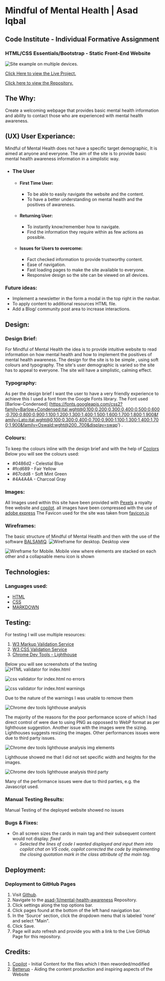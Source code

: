 # Mindful of Mental Health | Asad Iqbal

## Code Institute - Individual Formative Assignment

### HTML/CSS Essentials/Bootstrap - Static Front-End Website

![Site example on multiple devices.](assets/images/readme-images/AmIresponsive.png)

[Click Here to view the Live Project.](https://asad-1i.github.io/mental-health-awareness/)

[Click here to view the Repository.](https://github.com/Asad-1I/mental-health-awareness)



## The Why:

Create a welcoming webpage that provides basic mental health information and ability to contact those who are experienced with mental health awareness.

## (UX) User Experiance:

Mindful of Mental Health does not  have a specific target demographic, It is aimed at anyone and everyone. The aim of the site is to provide basic mental health awareness information in a simplistic way.

- ### The User

  - #### First Time User:
    - To be able to easily navigate the website and the content.
    - To have a better understanding on mental health and the positives of awareness.
  - #### Returning User:
    - To instantly know/remember how to navigate.
    - Find the information they require within as few actions as possible.
  - #### Issues for Users to overcome:
    - Fact checked information to provide trustworthy content.
    - Ease of navigation.
    - Fast loading pages to make the site available to everyone.
    - Responsive design so the site can be viewed on all devices.

### Future ideas:

- Implement a newsletter in the form a modal in the top right in the navbar.
- To apply content to additional resources HTML file.
- Add a Blog/ community post area to increase interactions.

## Design:

### Design Brief:

For Mindful of Mental Health the idea is to provide intuitive website to read information on how mental health and how to implement the positives of mental health awareness. The  design  for the site is to be simple , using soft colours and typography. The site's user demographic is varied so the site has to appeal to everyone. The site will have a simplistic, calming effect.

### Typography:

As per the design brief I want the user to have a very friendly experience to achieve this I used a font from the Google Fonts library. The Font used [Barlow-Condensed] (https://fonts.googleapis.com/css2?family=Barlow+Condensed:ital,wght@0,100;0,200;0,300;0,400;0,500;0,600;0,700;0,800;0,900;1,100;1,200;1,300;1,400;1,500;1,600;1,700;1,800;1,900&family=Lato:ital,wght@0,100;0,300;0,400;0,700;0,900;1,100;1,300;1,400;1,700;1,900&family=Oswald:wght@200..700&display=swap')  .

### Colours:

To keep the colours inline with the design brief and with the help of [Coolors](https://coolors.co/palettes/popular/yellow) Below you will see the colours used:

- #0486d2 - Celestial Blue
- #fcd689 - Fair Yellow
- #67cdd8 - Soft Mint Green 
 - #4A4A4A - Charcoal Gray

### Images:

All Images used within this site have been provided with [Pexels](https://pexels.com) a royalty free website and [copilot](https://copilot.microsoft.com/).
all images have been compressed with the use of [adobe express](https://www.adobe.com/express/feature/image/resize)
The Favicon used for the site was taken from [favicon.io](https://favicon.io/emoji-favicons/left-speech-bubble/)


### Wireframes:

The basic structure of Mindful of Mental Health and then with the use of the software [BALSAMIQ](https://balsamiq.com/).
![Wireframe for desktop.](assets/images/readme-images/wireframe-desktop-index-png.png)
Desktop view

![Wireframe for Mobile.](assets/images/readme-images/wireframe-mobile-index-html-png.png)
Mobile view where elements are stacked on each other and a collapsable menu icon is shown


## Technologies:

### Languages used:

- [HTML](https://en.wikipedia.org/wiki/HTML5)
- [CSS](https://en.wikipedia.org/wiki/CSS)
- [MARKDOWN](https://en.wikipedia.org/wiki/Markdown)

## Testing:

For testing I will use multiple resources:
1. [W3 Markup Validation Service](https://validator.w3.org/)
2. [W3 CSS Validation Service](https://jigsaw.w3.org/css-validator/)
3. [Chrome Dev Tools - Lighthouse](https://developers.google.com/web/tools/lighthouse/)

Below you will see screenshots of the testing
![HTML validator for index.html](assets/images/readme-images/HTML-validator-index-html-png.png)

![css validator for index.html no errors](assets/images/readme-images/css-validator-index-html-no-errors-png.png)

![css validator for index.html warnings](assets/images/readme-images/css-validator-index-html-warnings-png.png)

Due to the nature of the warnings I was unable to remove them

![Chrome dev tools lighthouse analysis](assets/images/readme-images/Lighthouse-for-deployed-project-png.png)

The majority of the reasons for the poor performance score of which I had direct control of were due to using PNG as oppossed to WebP format as per lighthouse suggestion. Another issue with the images were the sizing. Lighthouses suggests resizing the images. Other performances issues were due to third party issues.

![Chrome dev tools lighthouse analysis img elements](assets/images/readme-images/Lighthouse-image-elements-suggestion-png.png)

Lighthouse showed me that I did not set specific width and heights for the images.

![Chrome dev tools lighthouse analysis third party](assets/images/readme-images/Lighthouse-third-party-JS-png.png)

Many of the performance issues were due to third parties, e.g. the Javascript used.


### Manual Testing Results:

Manual Testing of the deployed website showed no issues

### Bugs & Fixes:

- On all screen sizes the cards in main tag and their subsequent content would not display. _fixed_
  - _Selected the lines of code I wanted displayed and input them into copilot chat on VS code, copilot corrected the code by implementing the closing quotation mark in the class attribute of the main tag._

## Deployment:

### Deployment to GitHub Pages

1. Visit [Github](www.github.com).
2. Navigate to the [asad-1i/mental-health-awareness](https://github.com/Asad-1I/mental-health-awareness) Repository.
3. Click settings along the top options bar.
4. Click pages found at the bottom of the left hand navigation bar.
5. In the 'Source' section, click the dropdown menu that is labeled 'none' and select "Main".
6. Click Save.
7. Page will auto refresh and provide you with a link to the Live GitHub Page for this repository.



## Credits:

1. [Copilot](https://copilot.microsoft.com/) - Initial Content for the files which I then reworded/modified
2. [Betterup](https://www.betterup.com/blog/mental-health-awareness) - Aiding the content production and inspiring aspects of the Website

